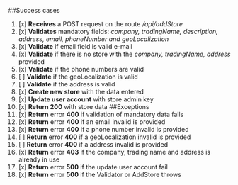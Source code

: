 ##Success cases
1. [x] **Receives** a POST request on the route */api/addStore*
2. [x] **Validates** mandatory fields: *company, tradingName, description, address, email, phoneNumber and geoLocalization*
3. [x] **Validate** if email field is valid e-mail
4. [x] **Validate** if there is no store with the *company, tradingName, address* provided
5. [x] **Validate** if the phone numbers are valid
6. [ ] **Validate** if the geoLocalization is valid
7. [ ] **Validate** if the address is valid
8. [x] **Create new store** with the data entered
9. [x] **Update user account** with store admin key
10. [x] **Return 200** with store data
##Exceptions
1. [x] **Return** error **400** if validation of mandatory data fails
2. [x] **Return** error **400** if an email invalid is provided
3. [x] **Return** error **400** if a phone number invalid is provided
4. [ ] **Return** error **400** if a geoLocalization invalid is provided
5. [ ] **Return** error **400** if a address invalid is provided
6. [x] **Return** error **403** if the company, trading name and address is already in use
7. [x] **Return** error **500** if the update user account fail
8. [x] **Return** error **500** if the Validator or AddStore throws